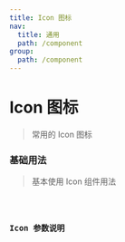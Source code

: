 ```yaml
---
title: Icon 图标
nav:
  title: 通用
  path: /component
group:
  path: /component
---
```


# Icon 图标

> 常用的 Icon 图标

### 基础用法

> 基本使用 Icon 组件用法

<code src="./demo/index1.tsx" />

### Icon 参数说明

<API />
